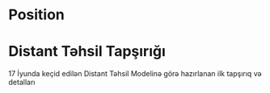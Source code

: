 # Position

<h1> Distant Təhsil Tapşırığı </h1>

17 İyunda keçid edilən Distant Təhsil Modelinə görə hazırlanan ilk tapşırıq və detalları
